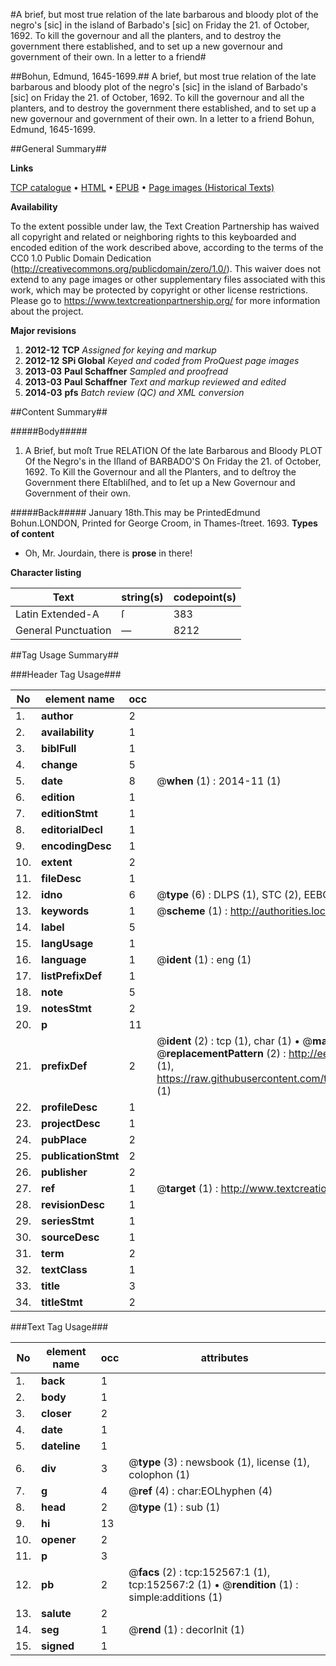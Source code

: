 #A brief, but most true relation of the late barbarous and bloody plot of the negro's [sic] in the island of Barbado's [sic] on Friday the 21. of October, 1692. To kill the governour and all the planters, and to destroy the government there established, and to set up a new governour and government of their own. In a letter to a friend#

##Bohun, Edmund, 1645-1699.##
A brief, but most true relation of the late barbarous and bloody plot of the negro's [sic] in the island of Barbado's [sic] on Friday the 21. of October, 1692. To kill the governour and all the planters, and to destroy the government there established, and to set up a new governour and government of their own. In a letter to a friend
Bohun, Edmund, 1645-1699.

##General Summary##

**Links**

[TCP catalogue](http://www.ota.ox.ac.uk/tcp/)  • 
[HTML](http://tei.it.ox.ac.uk/tcp/Texts-HTML/free/A77/A77407.html)  • 
[EPUB](http://tei.it.ox.ac.uk/tcp/Texts-EPUB/free/A77/A77407.epub) • 
[Page images (Historical Texts)](https://historicaltexts.jisc.ac.uk/eebo-99895281e)

**Availability**

To the extent possible under law, the Text Creation Partnership has waived all copyright and related or neighboring rights to this keyboarded and encoded edition of the work described above, according to the terms of the CC0 1.0 Public Domain Dedication (http://creativecommons.org/publicdomain/zero/1.0/). This waiver does not extend to any page images or other supplementary files associated with this work, which may be protected by copyright or other license restrictions. Please go to https://www.textcreationpartnership.org/ for more information about the project.

**Major revisions**

1. __2012-12__ __TCP__ *Assigned for keying and markup*
1. __2012-12__ __SPi Global__ *Keyed and coded from ProQuest page images*
1. __2013-03__ __Paul Schaffner__ *Sampled and proofread*
1. __2013-03__ __Paul Schaffner__ *Text and markup reviewed and edited*
1. __2014-03__ __pfs__ *Batch review (QC) and XML conversion*

##Content Summary##

#####Body#####

1. A Brief, but moſt True RELATION Of the late Barbarous and Bloody PLOT Of the Negro's in the Iſland of BARBADO'S On Friday the 21. of October, 1692. To Kill the Governour and all the Planters, and to deſtroy the Government there Eſtabliſhed, and to ſet up a New Governour and Government of their own.

#####Back#####
January 18th.This may be PrintedEdmund Bohun.LONDON, Printed for George Croom, in Thames-ſtreet. 1693.
**Types of content**

  * Oh, Mr. Jourdain, there is **prose** in there!

**Character listing**


|Text|string(s)|codepoint(s)|
|---|---|---|
|Latin Extended-A|ſ|383|
|General Punctuation|—|8212|

##Tag Usage Summary##

###Header Tag Usage###

|No|element name|occ|attributes|
|---|---|---|---|
|1.|__author__|2||
|2.|__availability__|1||
|3.|__biblFull__|1||
|4.|__change__|5||
|5.|__date__|8| @__when__ (1) : 2014-11 (1)|
|6.|__edition__|1||
|7.|__editionStmt__|1||
|8.|__editorialDecl__|1||
|9.|__encodingDesc__|1||
|10.|__extent__|2||
|11.|__fileDesc__|1||
|12.|__idno__|6| @__type__ (6) : DLPS (1), STC (2), EEBO-CITATION (1), PROQUEST (1), VID (1)|
|13.|__keywords__|1| @__scheme__ (1) : http://authorities.loc.gov/ (1)|
|14.|__label__|5||
|15.|__langUsage__|1||
|16.|__language__|1| @__ident__ (1) : eng (1)|
|17.|__listPrefixDef__|1||
|18.|__note__|5||
|19.|__notesStmt__|2||
|20.|__p__|11||
|21.|__prefixDef__|2| @__ident__ (2) : tcp (1), char (1)  •  @__matchPattern__ (2) : ([0-9\-]+):([0-9IVX]+) (1), (.+) (1)  •  @__replacementPattern__ (2) : http://eebo.chadwyck.com/downloadtiff?vid=$1&page=$2 (1), https://raw.githubusercontent.com/textcreationpartnership/Texts/master/tcpchars.xml#$1 (1)|
|22.|__profileDesc__|1||
|23.|__projectDesc__|1||
|24.|__pubPlace__|2||
|25.|__publicationStmt__|2||
|26.|__publisher__|2||
|27.|__ref__|1| @__target__ (1) : http://www.textcreationpartnership.org/docs/. (1)|
|28.|__revisionDesc__|1||
|29.|__seriesStmt__|1||
|30.|__sourceDesc__|1||
|31.|__term__|2||
|32.|__textClass__|1||
|33.|__title__|3||
|34.|__titleStmt__|2||


###Text Tag Usage###

|No|element name|occ|attributes|
|---|---|---|---|
|1.|__back__|1||
|2.|__body__|1||
|3.|__closer__|2||
|4.|__date__|1||
|5.|__dateline__|1||
|6.|__div__|3| @__type__ (3) : newsbook (1), license (1), colophon (1)|
|7.|__g__|4| @__ref__ (4) : char:EOLhyphen (4)|
|8.|__head__|2| @__type__ (1) : sub (1)|
|9.|__hi__|13||
|10.|__opener__|2||
|11.|__p__|3||
|12.|__pb__|2| @__facs__ (2) : tcp:152567:1 (1), tcp:152567:2 (1)  •  @__rendition__ (1) : simple:additions (1)|
|13.|__salute__|2||
|14.|__seg__|1| @__rend__ (1) : decorInit (1)|
|15.|__signed__|1||
